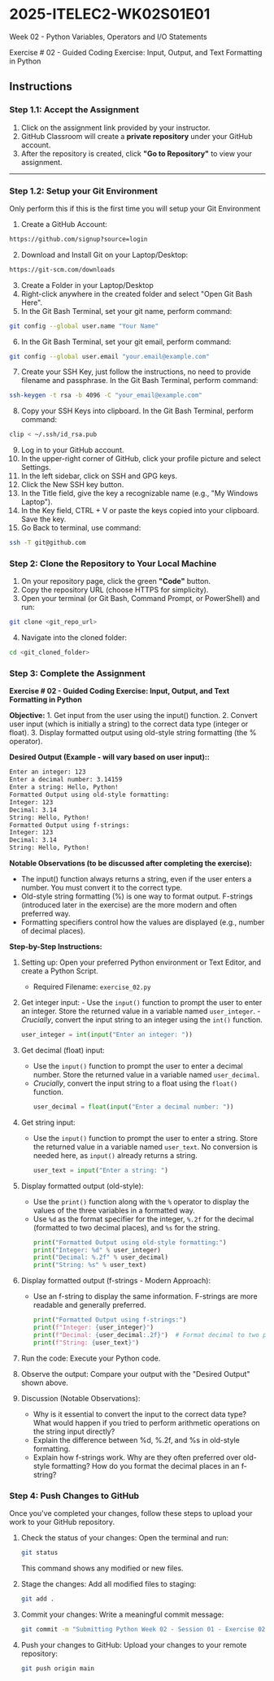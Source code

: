 # 2025-ITELEC2-WK02S01E01
Week 02 - Python Variables, Operators and I/O Statements

Exercise # 02 - Guided Coding Exercise: Input, Output, and Text Formatting in Python

## **Instructions**

### **Step 1.1: Accept the Assignment**

   1. Click on the assignment link provided by your instructor.
   2. GitHub Classroom will create a **private repository** under your GitHub account.
   3. After the repository is created, click **"Go to Repository"** to view your assignment.

---

### **Step 1.2: Setup your Git Environment**
Only perform this if this is the first time you will setup your Git Environment

   1. Create a GitHub Account:
   ```bash
   https://github.com/signup?source=login
   ```
      
   2. Download and Install Git on your Laptop/Desktop:
   ```bash
   https://git-scm.com/downloads
   ```
   
   3. Create a Folder in your Laptop/Desktop
   4. Right-click anywhere in the created folder and select "Open Git Bash Here".
   5. In the Git Bash Terminal, set your git name, perform command:
   ```bash
   git config --global user.name "Your Name"
   ```
   
   6. In the Git Bash Terminal, set your git email, perform command:
   ```bash
   git config --global user.email "your.email@example.com"
   ```
   
   7. Create your SSH Key, just follow the instructions, no need to provide filename and passphrase. In the Git Bash Terminal, perform command:
   ```bash
   ssh-keygen -t rsa -b 4096 -C "your_email@example.com"
   ```
   
   8. Copy your SSH Keys into clipboard. In the Git Bash Terminal, perform command:
   ```bash
   clip < ~/.ssh/id_rsa.pub
   ```
   
   9. Log in to your GitHub account.
   10. In the upper-right corner of GitHub, click your profile picture and select Settings.
   11. In the left sidebar, click on SSH and GPG keys.
   12. Click the New SSH key button.
   13. In the Title field, give the key a recognizable name (e.g., "My Windows Laptop").
   14. In the Key field, CTRL + V or paste the keys copied into your clipboard. Save the key.
   15. Go Back to terminal, use command:
   ```bash
   ssh -T git@github.com
   ```

### **Step 2: Clone the Repository to Your Local Machine**

   1. On your repository page, click the green **"Code"** button.
   2. Copy the repository URL (choose HTTPS for simplicity).
   3. Open your terminal (or Git Bash, Command Prompt, or PowerShell) and run:
   
   ```bash
   git clone <git_repo_url>
   ```
   
   4. Navigate into the cloned folder:
   
   ```bash
   cd <git_cloned_folder>
   ```

### **Step 3: Complete the Assignment**

**Exercise # 02 - Guided Coding Exercise: Input, Output, and Text Formatting in Python**

   **Objective:**
      1. Get input from the user using the input() function.
      2. Convert user input (which is initially a string) to the correct data type (integer or float).
      3. Display formatted output using old-style string formatting (the % operator).

   **Desired Output (Example - will vary based on user input)::**
   ```txt
   Enter an integer: 123
   Enter a decimal number: 3.14159
   Enter a string: Hello, Python!
   Formatted Output using old-style formatting:
   Integer: 123
   Decimal: 3.14
   String: Hello, Python!
   Formatted Output using f-strings:
   Integer: 123
   Decimal: 3.14
   String: Hello, Python!
   ```
   **Notable Observations (to be discussed after completing the exercise):**
   - The input() function always returns a string, even if the user enters a number. You must convert it to the correct type.
   - Old-style string formatting (%) is one way to format output. F-strings (introduced later in the exercise) are the more modern and often preferred way.
   - Formatting specifiers control how the values are displayed (e.g., number of decimal places).

   **Step-by-Step Instructions:**

   1. Setting up: Open your preferred Python environment or Text Editor, and create a Python Script.
      - Required Filename: `exercise_02.py`
      
   2.  Get integer input:
      - Use the `input()` function to prompt the user to enter an integer. Store the returned value in a variable named `user_integer`.
      - *Crucially*, convert the input string to an integer using the `int()` function.
         ```python
         user_integer = int(input("Enter an integer: "))
         ```
      
   3. Get decimal (float) input:
      - Use the `input()` function to prompt the user to enter a decimal number. Store the returned value in a variable named `user_decimal`.
      - *Crucially*, convert the input string to a float using the `float()` function.
         ```python
         user_decimal = float(input("Enter a decimal number: "))
         ```

   4. Get string input:
      - Use the `input()` function to prompt the user to enter a string. Store the returned value in a variable named `user_text`. No conversion is needed here, as `input()` already returns a string.
         ```python
         user_text = input("Enter a string: ")
         ```

   5. Display formatted output (old-style):
      - Use the `print()` function along with the `%` operator to display the values of the three variables in a formatted way.
      - Use `%d` as the format specifier for the integer, `%.2f` for the decimal (formatted to two decimal places), and `%s` for the string.
         ```python
         print("Formatted Output using old-style formatting:")
         print("Integer: %d" % user_integer)
         print("Decimal: %.2f" % user_decimal)
         print("String: %s" % user_text)
         ```

   6. Display formatted output (f-strings - Modern Approach):
      - Use an f-string to display the same information. F-strings are more readable and generally preferred.
         ```python
         print("Formatted Output using f-strings:")
         print(f"Integer: {user_integer}")
         print(f"Decimal: {user_decimal:.2f}")  # Format decimal to two places
         print(f"String: {user_text}")
         ```

   7. Run the code: Execute your Python code.
   8. Observe the output: Compare your output with the "Desired Output" shown above.
   9. Discussion (Notable Observations):  
      - Why is it essential to convert the input to the correct data type? What would happen if you tried to perform arithmetic operations on the string input directly?
      - Explain the difference between %d, %.2f, and %s in old-style formatting.
      - Explain how f-strings work. Why are they often preferred over old-style formatting? How do you format the decimal places in an f-string?

### **Step 4: Push Changes to GitHub**
Once you've completed your changes, follow these steps to upload your work to your GitHub repository.

1. Check the status of your changes:
   Open the terminal and run:
   
   ```bash
   git status
   ```
   This command shows any modified or new files.
   
2. Stage the changes:
   Add all modified files to staging:
   
   ```bash
   git add .
   ```
   
3. Commit your changes:
   Write a meaningful commit message:
   
   ```bash
   git commit -m "Submitting Python Week 02 - Session 01 - Exercise 02"
   ```
   
4. Push your changes to GitHub:
   Upload your changes to your remote repository:
   
   ```bash
   git push origin main
   ```
